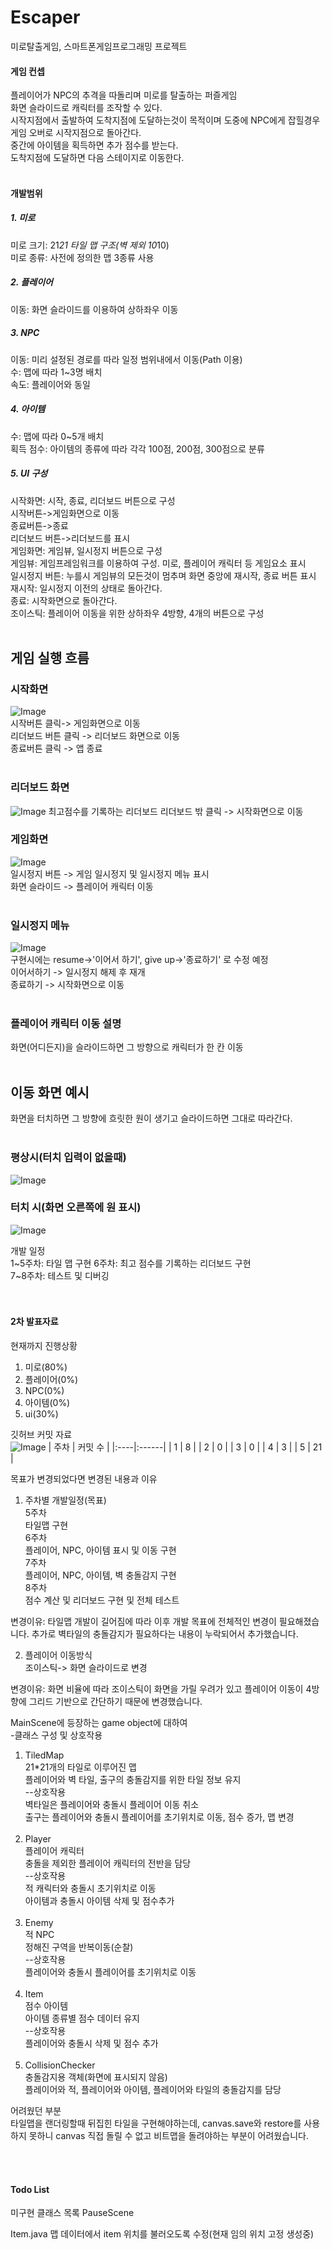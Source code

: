 # Escaper
미로탈출게임, 스마트폰게임프로그래밍 프로젝트<br>

#### 게임 컨셉 ####
플레이어가 NPC의 추격을 따돌리며 미로를 탈출하는 퍼즐게임<br>
화면 슬라이드로 캐릭터를 조작할 수 있다.<br>
시작지점에서 출발하여 도착지점에 도달하는것이 목적이며 도중에 NPC에게 잡힐경우 게임 오버로 시작지점으로 돌아간다.<br>
중간에 아이템을 획득하면 추가 점수를 받는다.<br>
도착지점에 도달하면 다음 스테이지로 이동한다.<br>
<br>

#### 개발범위 ####
##### 1. 미로 #####
미로 크기: 21*21 타일 맵 구조(벽 제외 10*10)<br>
미로 종류: 사전에 정의한 맵 3종류 사용<br>

##### 2. 플레이어 #####
이동: 화면 슬라이드를 이용하여 상하좌우 이동<br>

##### 3. NPC #####
이동: 미리 설정된 경로를 따라 일정 범위내에서 이동(Path 이용)<br>
수: 맵에 따라 1~3명 배치<br>
속도: 플레이어와 동일<br>

##### 4. 아이템 #####
수: 맵에 따라 0~5개 배치<br>
획득 점수: 아이템의 종류에 따라 각각 100점, 200점, 300점으로 분류<br>

##### 5. UI 구성 #####
시작화면: 시작, 종료, 리더보드 버튼으로 구성<br>
   시작버튼->게임화면으로 이동<br>
   종료버튼->종료<br>
   리더보드 버튼->리더보드를 표시<br>
게임화면: 게임뷰, 일시정지 버튼으로 구성<br>
   게임뷰: 게임프레임워크를 이용하여 구성. 미로, 플레이어 캐릭터 등 게임요소 표시<br>
   일시정지 버튼: 누를시 게임뷰의 모든것이 멈추며 화면 중앙에 재시작, 종료 버튼 표시<br>
      재시작: 일시정지 이전의 상태로 돌아간다.<br>
      종료: 시작화면으로 돌아간다.<br>
   조이스틱: 플레이어 이동을 위한 상하좌우 4방향, 4개의 버튼으로 구성<br>
<br>

## 게임 실행 흐름 ##

### 시작화면 ###

![Image](https://github.com/user-attachments/assets/da2e0450-4744-42bc-9c88-2df6592d1436)
<br>
시작버튼 클릭-> 게임화면으로 이동<br>
리더보드 버튼 클릭 -> 리더보드 화면으로 이동<br>
종료버튼 클릭 -> 앱 종료<br>
<br>

### 리더보드 화면 ###
![Image](https://github.com/user-attachments/assets/f34e3d1b-73a5-4242-9cde-2f23eebcaf36)
최고점수를 기록하는 리더보드
리더보드 밖 클릭 -> 시작화면으로 이동

### 게임화면 ###

![Image](https://github.com/user-attachments/assets/ae946dc7-3031-4559-95dc-6f579c18c18a)
<br>
일시정지 버튼 -> 게임 일시정지 및 일시정지 메뉴 표시<br>
화면 슬라이드 -> 플레이어 캐릭터 이동<br>
<br>
### 일시정지 메뉴 ###

![Image](https://github.com/user-attachments/assets/70a4ede5-12ae-40be-b797-4db5fc9a8d4e)
<br>
구현시에는 resume->'이어서 하기', give up->'종료하기' 로 수정 예정<br>
이어서하기 -> 일시정지 해제 후 재개<br>
종료하기 -> 시작화면으로 이동<br>
<br>
### 플레이어 캐릭터 이동 설명 ###

화면(어디든지)을 슬라이드하면 그 방향으로 캐릭터가 한 칸 이동<br>
<br>
## 이동 화면 예시 ##

화면을 터치하면 그 방향에 흐릿한 원이 생기고 슬라이드하면 그대로 따라간다.<br>
<br>
### 평상시(터치 입력이 없을때) ###

![Image](https://github.com/user-attachments/assets/7ff8b3e7-f3f7-4b09-93e5-795acb217034)

### 터치 시(화면 오른쪽에 원 표시) ###

![Image](https://github.com/user-attachments/assets/581a0461-f3b8-47cd-baba-e47eaaace8b5)

개발 일정<br>
1~5주차: 타일 맵 구현
6주차: 최고 점수를 기록하는 리더보드 구현<br>
7~8주차: 테스트 및 디버깅<br>
<br>
<br>

#### 2차 발표자료 ####
현재까지 진행상황<br>
1. 미로(80%)
2. 플레이어(0%)
3. NPC(0%)
4. 아이템(0%)
5. ui(30%)

깃허브 커밋 자료<br>
![Image](https://github.com/user-attachments/assets/81d2b371-20fb-4865-8eea-b2affaa491e1)
| 주차 | 커밋 수 |
|:----|:------|
| 1 | 8 |
| 2 | 0 |
| 3 | 0 |
| 4 | 3 |
| 5 | 21 |

목표가 변경되었다면 변경된 내용과 이유<br>
1. 주차별 개발일정(목표)<br>
   5주차<br>
   타일맵 구현<br>
   6주차<br>
   플레이어, NPC, 아이템 표시 및 이동 구현<br>
   7주차<br>
   플레이어, NPC, 아이템, 벽 충돌감지 구현<br>
   8주차<br>
   점수 계산 및 리더보드 구현 및 전체 테스트<br>

변경이유: 타일맵 개발이 길어짐에 따라 이후 개발 목표에 전체적인 변경이 필요해졌습니다. 추가로 벽타일의 충돌감지가 필요하다는 내용이 누락되어서 추가했습니다.<br>


2. 플레이어 이동방식<br>
   조이스틱-> 화면 슬라이드로 변경<br>

변경이유: 화면 비율에 따라 조이스틱이 화면을 가릴 우려가 있고 플레이어 이동이 4방향에 그리드 기반으로 간단하기 때문에 변경했습니다.<br>

MainScene에 등장하는 game object에 대하여<br>
-클래스 구성 및 상호작용<br>
1. TiledMap<br>
   21*21개의 타일로 이루어진 맵<br>
   플레이어와 벽 타일, 출구의 충돌감지를 위한 타일 정보 유지<br>
   --상호작용<br>
   벽타일은 플레이어와 충돌시 플레이어 이동 취소<br>
   출구는 플레이어와 충돌시 플레이어를 초기위치로 이동, 점수 증가, 맵 변경<br>
   <br>
2. Player<br>
   플레이어 캐릭터<br>
   충돌을 제외한 플레이어 캐릭터의 전반을 담당<br>
   --상호작용<br>
   적 캐릭터와 충돌시 초기위치로 이동<br>
   아이템과 충돌시 아이템 삭제 및 점수추가<br>
   <br>
3. Enemy<br>
   적 NPC<br>
   정해진 구역을 반복이동(순찰)<br>
   --상호작용<br>
   플레이어와 충돌시 플레이어를 초기위치로 이동<br>
   <br>
4. Item<br>
   점수 아이템<br>
   아이템 종류별 점수 데이터 유지<br>
   --상호작용<br>
   플레이어와 충돌시 삭제 및 점수 추가<br>
   <br>
5. CollisionChecker<br>
   충돌감지용 객체(화면에 표시되지 않음)<br>
   플레이어와 적, 플레이어와 아이템, 플레이어와 타일의 충돌감지를 담당<br>

어려웠던 부분<br>
타일맵을 랜더링할때 뒤집힌 타일을 구현해야하는데, canvas.save와 restore를 사용하지 못하니 canvas 직접 돌릴 수 없고 비트맵을 돌려야하는 부분이 어려웠습니다.<br>

<br>
<br>

#### Todo List ####
미구현 클래스 목록
PauseScene

Item.java
맵 데이터에서 item 위치를 불러오도록 수정(현재 임의 위치 고정 생성중)